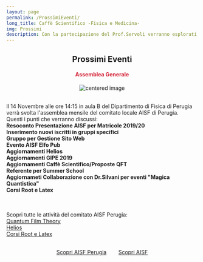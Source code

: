 ```yaml
---
layout: page
permalink: /ProssimiEventi/
long_title: Caffè Scientifico -Fisica e Medicina-
img: Prossimi
description: Con la partecipazione del Prof.Servoli verranno esplorati alcuni aspetti della Fisica applicati in ambito sanitario con un particolare focus sul ruolo delle Radiazioni Ionizzanti.
---
```


<center><h2><b> Prossimi Eventi </b></h2></center>
<center><h4><b><font style="color:rgb(211, 35, 54);">Assemblea Generale</font></b></h4></center>

 <figure>
<center>
    <img src="/perugia/img/assemblea.png" alt="centered image" style="max-width:70%"
    height="auto" width="auto" class="responsive" >
</center>
</figure>

<section>

<br>
Il 14 Novembre alle ore 14:15 in aula B del Dipartimento di Fisica di Perugia verrà svolta l'assemblea mensile del comitato locale AISF di Perugia.<br>
Questi i punti che verranno discussi: <br>
<b>Resoconto Presentazione AISF per Matricole 2019/20 </b><br>
<b>Inserimento nuovi iscritti in gruppi specifici </b><br>
<b>Gruppo per Gestione Sito Web </b><br>
<b>Evento AISF Elfo Pub </b><br>
<b>Aggiornamenti Helios </b><br>
<b>Aggiornamenti GIPE 2019 </b><br>
<b>Aggiornamenti Caffè Scientifico/Proposte QFT  </b><br>
<b>Referente per Summer School </b><br>
<b>Aggiornameti Collaborazione con Dr.Silvani per eventi "Magica Quantistica" </b><br>
<b>Corsi Root e Latex</b><br>
<br><br>

Scopri tutte le attività del comitato AISF Perugia:<br>
<a href="/perugia/QFT"> Quantum Film Theory</a> <br>
<a href="/perugia/Helios"> Helios</a> <br>
<a href="/perugia/Corsi"> Corsi Root e Latex</a> <br><br>

<center>
<a href="/perugia/"> Scopri AISF Perugia</a>&nbsp; &nbsp; &nbsp; &nbsp;
<a href="http://ai-sf.it">Scopri AISF</a>
</center>

</section>
